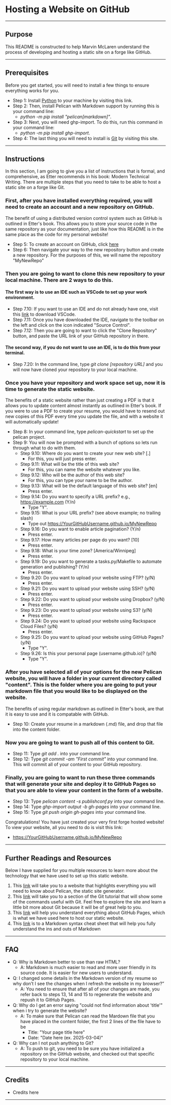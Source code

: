 # Hosting a Website on GitHub

---

## Purpose

This README is constructed to help Marvin McLaren understand the process of developing and hosting a static site on a forge like GitHub. 

---

## Prerequisites

Before you get started, you will need to install a few things to ensure everything works for you.
- Step 1: Install [Python](https://www.python.org/) to your machine by visiting this link.
- Step 2: Then, install Pelican with Markdown support by running this is your command line: 
  - *python -m pip install "pelican[markdown]"*.
- Step 3: Next, you will need ghp-import. To do this, run this command in your command line: 
  - *python -m pip install ghp-import*.
- Step 4: The last thing you will need to install is [Git](https://git-scm.com/) by visiting this site.

---

## Instructions

In this section, I am going to give you a list of instructions that is formal, and comprehensive, as Etter recommends in his book: Modern Technical Writing.
There are multiple steps that you need to take to be able to host a static site on a forge like Git.

### First, after you have installed everything required, you will need to create an account and a new repository on GitHub.
The benefit of using a distributed version control system such as GitHub is outlined in Etter's book. This allows you to store your source code in the same repository as your documentation, just like how this README is in the same place as the code for my personal website! 
- Step 5: To create an account on GitHub, click [here](https://github.com/)
- Step 6: Then navigate your way to the new repository button and create a new repository. For the purposes of this, we will name the repository "MyNewRepo"

### Then you are going to want to clone this new repository to your local machine. There are 2 ways to do this.
#### The first way is to use an IDE such as VSCode to set up your work environment.
- Step 7.10: If you want to use an IDE and do not already have one, visit this [link](https://code.visualstudio.com/download) to download VSCode.
- Step 7.11: Once you have downloaded the IDE, navigate to the toolbar on the left and click on the icon indicated "Source Control".
- Step 7.12: Then you are going to want to click the "Clone Repository" button, and paste the URL link of your GitHub repository in there. 

#### The second way, if you do not want to use an IDE, is to do this from your terminal.
- Step 7.20: In the command line, type *git clone [repository URL]* and you will now have cloned your repository to your local machine.

### Once you have your repository and work space set up, now it is time to generate the static website. 
The benefits of a static website rather than just creating a PDF is that it allows you to update content almost instantly as outlined in Etter's book. If you were to use a PDF to create your resume, you would have to resend out new copies of this PDF every time you update the file, and with a website it will automatically update!
- Step 8: In your command line, type *pelican-quickstart* to set up the pelican project.
- Step 9: You will now be prompted with a bunch of options so lets run through what to do with them. 
  - Step 9.10: Where do you want to create your new web site? [.]
    - For this, you will just press enter.
  - Step 9.11: What will be the title of this web site? 
    - For this, you can name the website whatever you like.
  - Step 9.12: Who will be the author of this web site? 
    - For this, you can type your name to be the author.
  - Step 9.13: What will be the default language of this web site? [en] 
    - Press enter.
  - Step 9.14: Do you want to specify a URL prefix? e.g., https://example.com (Y/n) 
    - Type "Y".
  - Step 9.15: What is your URL prefix? (see above example; no trailing slash) 
    - Type out https://YourGitHubUsername.github.io/MyNewRepo
  - Step 9.16: Do you want to enable article pagination? (Y/n) 
    - Press enter.
  - Step 9.17: How many articles per page do you want? [10] 
    - Press enter.
  - Step 9.18: What is your time zone? [America/Winnipeg] 
    - Press enter.
  - Step 9.19: Do you want to generate a tasks.py/Makefile to automate generation and publishing? (Y/n) 
    - Press enter.
  - Step 9.20: Do you want to upload your website using FTP? (y/N) 
    - Press enter.
  - Step 9.21: Do you want to upload your website using SSH? (y/N) 
    - Press enter.
  - Step 9.22: Do you want to upload your website using Dropbox? (y/N) 
    - Press enter.
  - Step 9.23: Do you want to upload your website using S3? (y/N) 
    - Press enter.
  - Step 9.24: Do you want to upload your website using Rackspace Cloud Files? (y/N) 
    - Press enter.
  - Step 9.25: Do you want to upload your website using GitHub Pages? (y/N) 
    - Type "Y".
  - Step 9.26: Is this your personal page (username.github.io)? (y/N) 
    - Type "Y".

### After you have selected all of your options for the new Pelican website, you will have a folder in your current directory called "content". This is the folder where you are going to put your markdown file that you would like to be displayed on the website.
The benefits of using regular markdown as outlined in Etter's book, are that it is easy to use and it is compatable with GitHub.
- Step 10: Create your resume in a markdown (.md) file, and drop that file into the content folder. 

### Now you are going to want to push all of this content to Git.
- Step 11: Type *git add .* into your command line.
- Step 12: Type *git commit -am "First commit"* into your command line. This will commit all of your content to your GitHub repository. 

### Finally, you are going to want to run these three commands that will generate your site and deploy it to GitHub Pages so that you are able to view your content in the form of a website. 
- Step 13: Type *pelican content -s publishconf.py* into your command line.
- Step 14: Type *ghp-import output -b gh-pages* into your command line.
- Step 15: Type *git push origin gh-pages* into your command line. 

Congratulations! You have just created your very first forge hosted website! To view your website, all you need to do is visit this link:
- https://YourGitHubUsername.github.io/MyNewRepo

--- 

## Further Readings and Resources

Below I have supplied for you multiple resources to learn more about the technology that we have used to set up this static website. 
1. This [link](https://docs.getpelican.com/en/latest/quickstart.html) will take you to a website that highlights everything you will need to know about Pelican, the static site generator.
2. This [link](https://docs.github.com/en/get-started/using-git/about-git) will take you to a section of the Git tutorial that will show some of the commands useful with Git. Feel free to explore the site and learn a little bit more about Git because it will be of great help to you. 
3. This [link](https://docs.github.com/en/pages/getting-started-with-github-pages/about-github-pages) will help you understand everything about GitHub Pages, which is what we have used here to host our static website. 
4. This [link](https://www.markdownguide.org/basic-syntax/) is to a Markdown syntax cheat sheet that will help you fully understand the ins and outs of Markdown

---

## FAQ

- Q: Why is Markdown better to use than raw HTML?
  - A: Markdown is much easier to read and more user friendly in its source code. It is easier for new users to understand.
- Q: I changed some details in the Markdown version of my resume so why don’t I see the changes when I refresh the website in my browser?”
  - A: You need to ensure that after all of your changes are made, you refer back to steps 13, 14 and 15 to regenerate the website and repush it to GitHub Pages. 
- Q: Why do I get an error saying "could not find information about 'title'" when i try to generate the website?
  - A: To make sure that Pelican can read the Mardown file that you have placed in the content folder, the first 2 lines of the file have to be 
    - Title: "Your page title here"
    - Date: "Date here (ex. 2025-03-04)"
- Q: Why can I not push anything to Git?
  - A: To push to git, you need to be sure you have initialized a repository on the GitHub website, and checked out that specific repository to your local machine.

---

## Credits

- Credits here

---

